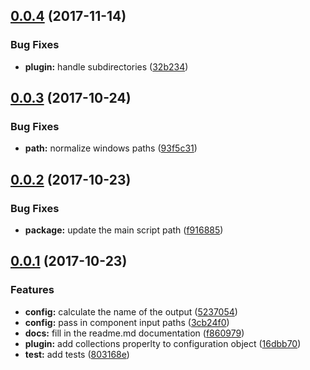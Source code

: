<a name="0.0.4"></a>
## [0.0.4](https://github.com/ionic-team/stencil-webpack/compare/v0.0.3...v0.0.4) (2017-11-14)


### Bug Fixes

* **plugin:** handle subdirectories ([32b234](https://github.com/ionic-team/stencil-webpack/commit/32b234))



<a name="0.0.3"></a>
## [0.0.3](https://github.com/ionic-team/stencil-webpack/compare/v0.0.2...v0.0.3) (2017-10-24)


### Bug Fixes

* **path:** normalize windows paths ([93f5c31](https://github.com/ionic-team/stencil-webpack/commit/93f5c31))



<a name="0.0.2"></a>
## [0.0.2](https://github.com/ionic-team/stencil-webpack/compare/v0.0.1...v0.0.2) (2017-10-23)


### Bug Fixes

* **package:** update the main script path ([f916885](https://github.com/ionic-team/stencil-webpack/commit/f916885))



<a name="0.0.1"></a>
## [0.0.1](https://github.com/ionic-team/stencil-webpack/compare/803168e...v0.0.1) (2017-10-23)


### Features

* **config:** calculate the name of the output ([5237054](https://github.com/ionic-team/stencil-webpack/commit/5237054))
* **config:** pass in component input paths ([3cb24f0](https://github.com/ionic-team/stencil-webpack/commit/3cb24f0))
* **docs:** fill in the readme.md documentation ([f860979](https://github.com/ionic-team/stencil-webpack/commit/f860979))
* **plugin:** add collections properlty to configuration object ([16dbb70](https://github.com/ionic-team/stencil-webpack/commit/16dbb70))
* **test:** add tests ([803168e](https://github.com/ionic-team/stencil-webpack/commit/803168e))

